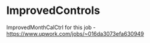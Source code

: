 # ImprovedControls
ImprovedMonthCalCtrl for this job - https://www.upwork.com/jobs/~016da3073efa630949
